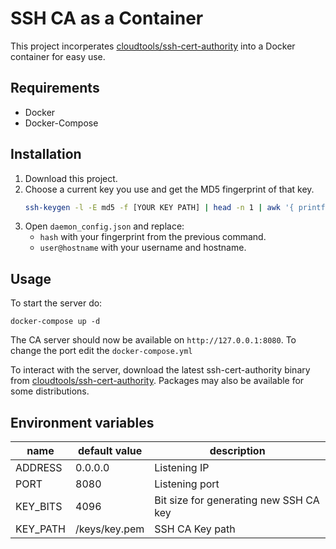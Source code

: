 # SSH CA as a Container

This project incorperates [cloudtools/ssh-cert-authority](https://github.com/cloudtools/ssh-cert-authority/) into a Docker container for easy use.

## Requirements

* Docker
* Docker-Compose

## Installation

1. Download this project.
1. Choose a current key you use and get the MD5 fingerprint of that key.
    ```sh
    ssh-keygen -l -E md5 -f [YOUR KEY PATH] | head -n 1 | awk '{ printf($2) }' | cut -c 5-
    ```
1. Open `daemon_config.json` and replace:
    * `hash` with your fingerprint from the previous command.
    * `user@hostname` with your username and hostname.

## Usage

To start the server do:
```SH
docker-compose up -d
```

The CA server should now be available on `http://127.0.0.1:8080`. To change the port edit the `docker-compose.yml`

To interact with the server, download the latest ssh-cert-authority binary from [cloudtools/ssh-cert-authority](https://github.com/cloudtools/ssh-cert-authority/).
Packages may also be available for some distributions.

## Environment variables

|name|default value|description|
|----|-------------|-----------|
|ADDRESS|0.0.0.0|Listening IP|
|PORT|8080|Listening port|
|KEY_BITS|4096|Bit size for generating new SSH CA key|
|KEY_PATH|/keys/key.pem|SSH CA Key path|
